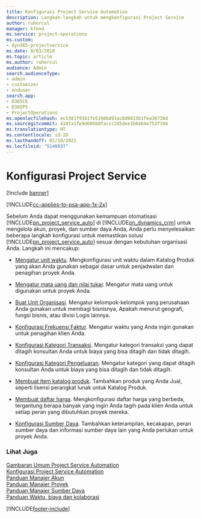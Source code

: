 ```yaml
---
title: Konfigurasi Project Service Automation
description: Langkah-langkah untuk mengkonfigurasi Project Service
author: ruhercul
manager: kfend
ms.service: project-operations
ms.custom:
- dyn365-projectservice
ms.date: 8/03/2018
ms.topic: article
ms.author: ruhercul
audience: Admin
search.audienceType:
- admin
- customizer
- enduser
search.app:
- D365CE
- D365PS
- ProjectOperations
ms.openlocfilehash: ec5381f91b1fe5198bd93ac8d6015b1fea38738d
ms.sourcegitcommit: 418fa1fe9d605b8faccc2d5dee1b04b4e753f194
ms.translationtype: HT
ms.contentlocale: id-ID
ms.lasthandoff: 02/10/2021
ms.locfileid: "5146937"
---
```

# <a name="configure-project-service"></a>Konfigurasi Project Service

[!include [banner](../includes/psa-now-project-operations.md)]

[!INCLUDE[cc-applies-to-psa-app-1x-2x](../includes/cc-applies-to-psa-app-1x-2x.md)]

Sebelum Anda dapat menggunakan kemampuan otomatisasi [!INCLUDE[pn_project_service_auto](../includes/pn-project-service-auto.md)] di [!INCLUDE[pn_dynamics_crm](../includes/pn-dynamics-crm.md)] untuk mengelola akun, proyek, dan sumber daya Anda, Anda perlu menyelesaikan beberapa langkah konfigurasi untuk memastikan solusi [!INCLUDE[pn_project_service_auto](../includes/pn-project-service-auto.md)] sesuai dengan kebutuhan organisasi Anda. Langkah ini mencakup:  
  
-   [Mengatur unit waktu](../psa/set-up-time-units.md). Mengkonfigurasi unit waktu dalam Katalog Produk yang akan Anda gunakan sebagai dasar untuk penjadwalan dan penagihan proyek Anda.  
  
-   [Mengatur mata uang dan nilai tukar](../psa/set-up-currencies-exchange-rates.md). Mengatur mata uang untuk digunakan untuk proyek Anda.  
  
-   [Buat Unit Organisasi](../psa/create-organizational-units.md). Mengatur kelompok-kelompok yang perusahaan Anda gunakan untuk membagi bisnisnya, Apakah menurut geografi, fungsi bisnis, atau divisi Logis lainnya.  
  
-   [Konfigurasi Frekuensi Faktur](../psa/set-up-invoice-frequencies.md). Mengatur waktu yang Anda ingin gunakan untuk penagihan klien Anda.  
  
-   [Konfigurasi Kategori Transaksi](../psa/configure-transaction-categories.md). Mengatur kategori transaksi yang dapat ditagih konsultan Anda untuk biaya yang bisa ditagih dan tidak ditagih.  
  
-   [Konfigurasi Kategori Pengeluaran](../psa/configure-expense-categories.md). Mengatur kategori yang dapat ditagih konsultan Anda untuk biaya yang bisa ditagih dan tidak ditagih.  
  
-   [Membuat item katalog produk](../psa/create-product-catalog-items.md). Tambahkan produk yang Anda Jual, seperti lisensi perangkat lunak untuk Katalog Produk.  
  
-   [Membuat daftar harga](../psa/create-price-list.md). Mengkonfigurasi daftar harga yang berbeda, tergantung berapa banyak yang ingin Anda tagih pada klien Anda untuk setiap peran yang dibutuhkan proyek mereka.  
  
-   [Konfigurasi Sumber Daya](../psa/set-up-resources.md). Tambahkan keterampilan, kecakapan, peran sumber daya dan informasi sumber daya lain yang Anda perlukan untuk proyek Anda.  
  
### <a name="see-also"></a>Lihat Juga  
 [Gambaran Umum Project Service Automation](../psa/overview.md)   
 [Konfigurasi Project Service Automation](../psa/configure.md)   
 [Panduan Manajer Akun](../psa/account-manager-guide.md)   
 [Panduan Manajer Proyek](../psa/project-manager-guide.md)   
 [Panduan Manajer Sumber Daya](../psa/resource-manager-guide.md)   
 [Panduan Waktu, biaya dan kolaborasi](../psa/time-expense-collaboration-guide.md)


[!INCLUDE[footer-include](../includes/footer-banner.md)]